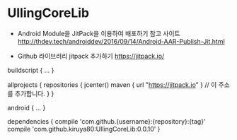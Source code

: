 # UllingCoreLib

- Android Module을 JitPack을 이용하여 배포하기 참고 사이트
http://thdev.tech/androiddev/2016/09/14/Android-AAR-Publish-Jit.html

- Github 라이브러리 jitpack 추가하기
https://jitpack.io/

buildscript {
    ...
}

allprojects {
    repositories {
        jcenter()
        maven { url "https://jitpack.io" } // 이 주소를 추가합니다.
    }
}

android {
    ...
}

dependencies {
    compile 'com.github.{username}:{repository}:{tag}'
    compile 'com.github.kiruya80:UllingCoreLib:0.0.10'
}
